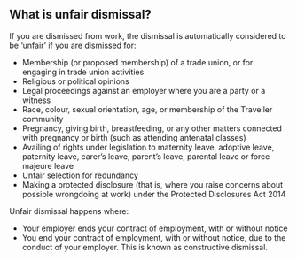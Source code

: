 ##  What is unfair dismissal?

If you are dismissed from work, the dismissal is automatically considered to
be ‘unfair’ if you are dismissed for:

  * Membership (or proposed membership) of a trade union, or for engaging in trade union activities 
  * Religious or political opinions 
  * Legal proceedings against an employer where you are a party or a witness 
  * Race, colour, sexual orientation, age, or membership of the Traveller community 
  * Pregnancy, giving birth, breastfeeding, or any other matters connected with pregnancy or birth (such as attending antenatal classes) 
  * Availing of rights under legislation to maternity leave, adoptive leave, paternity leave, carer’s leave, parent’s leave, parental leave or force majeure leave 
  * Unfair selection for redundancy 
  * Making a protected disclosure (that is, where you raise concerns about possible wrongdoing at work) under the Protected Disclosures Act 2014 

Unfair dismissal happens where:

  * Your employer ends your contract of employment, with or without notice 
  * You end your contract of employment, with or without notice, due to the conduct of your employer. This is known as constructive dismissal. 
